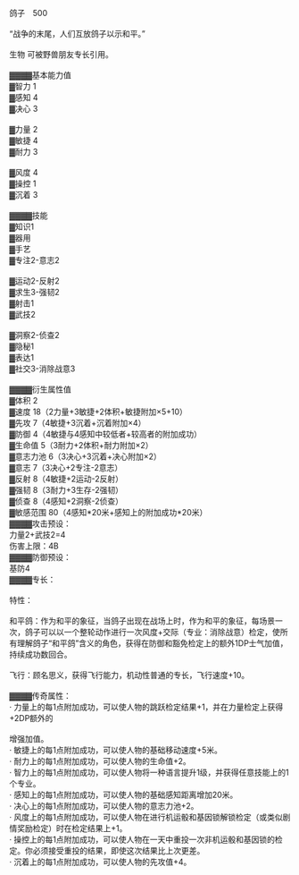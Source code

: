 <title>鸽子</title>
<meta name="GENERATOR" content="WinCHM">
<meta http-equiv="Content-Type" content="text/html; charset=gb2312">
<br>鸽子　500 
<br>
<br>“战争的末尾，人们互放鸽子以示和平。” 
<br>
<br>生物 可被野兽朋友专长引用。 
<br>
<br>▓▓▓▓基本能力值
<br>▓智力 1
<br>▓感知 4
<br>▓决心 3
<br>
<br>▓力量 2
<br>▓敏捷 4
<br>▓耐力 3
<br>
<br>▓风度 4
<br>▓操控 1
<br>▓沉着 3
<br>
<br>▓▓▓▓技能
<br>▓知识1
<br>▓器用
<br>▓手艺
<br>▓专注2-意志2
<br>
<br>▓运动2-反射2
<br>▓求生3-强韧2
<br>▓射击1
<br>▓武技2
<br>
<br>▓洞察2-侦查2
<br>▓隐秘1
<br>▓表达1
<br>▓社交3-消除战意3
<br>
<br>▓▓▓▓衍生属性值
<br>▓体积 2
<br>▓速度 18（2力量+3敏捷+2体积+敏捷附加×5+10）
<br>▓先攻 7（4敏捷+3沉着+沉着附加×4）
<br>▓防御 4（4敏捷与4感知中较低者+较高者的附加成功）
<br>▓生命值 5（3耐力+2体积+耐力附加×2）
<br>▓意志力池 6（3决心+3沉着+决心附加×2）
<br>▓意志 7（3决心+2专注-2意志） 
<br>▓反射 8（4敏捷+2运动-2反射） 
<br>▓强韧 8（3耐力+3生存-2强韧） 
<br>▓侦查 8（4感知+2洞察-2侦查） 
<br>▓敏感范围 80（4感知*20米+感知上的附加成功*20米）
<br>▓▓▓▓攻击预设：
<br>力量2+武技2=4
<br>伤害上限：4B
<br>▓▓▓▓防御预设：
<br>基防4
<br>▓▓▓▓专长：
<br>
<br>特性： 
<br>
<br>和平鸽：作为和平的象征，当鸽子出现在战场上时，作为和平的象征，每场景一次，鸽子可以以一个整轮动作进行一次风度+交际（专业：消除战意）检定，使所有理解鸽子“和平鸽”含义的角色，获得在防御和豁免检定上的额外1DP士气加值，持续成功数回合。 
<br>
<br>飞行：顾名思义，获得飞行能力，机动性普通的专长，飞行速度+10。 
<br>
<br>▓▓▓▓传奇属性：
<br>· 力量上的每1点附加成功，可以使人物的跳跃检定结果+1，并在力量检定上获得+2DP额外的
<br>
<br>增强加值。 
<br>· 敏捷上的每1点附加成功，可以使人物的基础移动速度+5米。 
<br>· 耐力上的每1点附加成功，可以使人物的生命值+2。 
<br>· 智力上的每1点附加成功，可以使人物将一种语言提升1级，并获得任意技能上的1个专业。 
<br>· 感知上的每1点附加成功，可以使人物的基础感知距离增加20米。 
<br>· 决心上的每1点附加成功，可以使人物的意志力池+2。 
<br>· 风度上的每1点附加成功，可以使人物在进行机运骰和基因锁解锁检定（或类似剧情奖励检定）时在检定结果上+1。 
<br>· 操控上的每1点附加成功，可以使人物在一天中重投一次非机运骰和基因锁的检定。你必须接受重投的结果，即使这次结果比上次更差。 
<br>· 沉着上的每1点附加成功，可以使人物的先攻值+4。
<br>
<br>